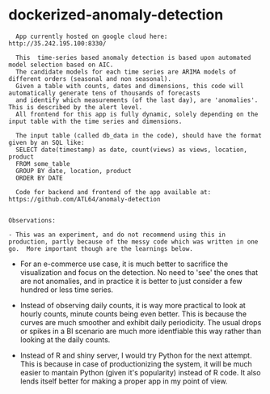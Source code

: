 # dockerized-anomaly-detection


      App currently hosted on google cloud here: http://35.242.195.100:8330/

      This  time-series based anomaly detection is based upon automated model selection based on AIC. 
      The candidate models for each time series are ARIMA models of different orders (seasonal and non seasonal).
      Given a table with counts, dates and dimensions, this code will automatically generate tens of thousands of forecasts 
      and identify which measurements (of the last day), are 'anomalies'. This is described by the alert level.
      All frontend for this app is fully dynamic, solely depending on the input table with the time series and dimensions.

      The input table (called db_data in the code), should have the format given by an SQL like:
      SELECT date(timestamp) as date, count(views) as views, location, product 
      FROM some_table 
      GROUP BY date, location, product 
      ORDER BY DATE
      
      Code for backend and frontend of the app available at: https://github.com/ATL64/anomaly-detection

    
    Observations:
    
    - This was an experiment, and do not recommend using this in production, partly because of the messy code which was written in one go.  More important though are the learnings below.
    
   - For an e-commerce use case, it is much better to sacrifice the visualization and focus on the detection.  No need to 'see' the ones that are not anomalies, and in practice it is better to just consider a few hundred or less time series.
   
   - Instead of observing daily counts, it is way more practical to look at hourly counts, minute counts being even better.  This is because the curves are much smoother and exhibit daily periodicity.  The usual drops or spikes in a BI scenario are much more identfiable this way rather than looking at the daily counts.
   
   - Instead of R and shiny server, I would try Python for the next attempt.  This is because in case of productionizing the system, it will be much easier to mantain Python (given it's popularity) instead of R code.  It also lends itself better for making a proper app in my point of view.  
